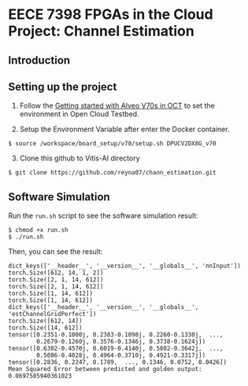 # EECE 7398 FPGAs in the Cloud Project: Channel Estimation

## Introduction

## Setting up the project
1. Follow the [Getting started with Alveo V70s in OCT](https://github.com/OCT-FPGA/versal-tutorials/blob/main/v70-getting-started.md) to set the environment in Open Cloud Testbed.

   
2. Setup the Environment Variable after enter the Docker container.

```
$ source /workspace/board_setup/v70/setup.sh DPUCV2DX8G_v70
```

3. Clone this github to Vitis-AI directory

```
$ git clone https://github.com/reyna07/chann_estimation.git
```

## Software Simulation

Run the `run.sh` script to see the software simulation result:
```
$ chmod +x run.sh
$ ./run.sh
```

Then, you can see the result:

```
dict_keys(['__header__', '__version__', '__globals__', 'nnInput'])
torch.Size([612, 14, 1, 2])
torch.Size([2, 1, 14, 612])
torch.Size([2, 1, 14, 612])
torch.Size([1, 14, 612])
torch.Size([1, 14, 612])
dict_keys(['__header__', '__version__', '__globals__', 'estChannelGridPerfect'])
torch.Size([612, 14])
torch.Size([14, 612])
tensor([0.2351-0.1000j, 0.2383-0.1098j, 0.2260-0.1330j,  ...,
        0.2679-0.1260j, 0.3576-0.1346j, 0.3738-0.1624j])
tensor([0.6302-0.4570j, 0.6019-0.4140j, 0.5802-0.3642j,  ...,
        0.5086-0.4028j, 0.4964-0.3710j, 0.4921-0.3317j])
tensor([0.2836, 0.2247, 0.1789,  ..., 0.1346, 0.0752, 0.0426])
Mean Squared Error between predicted and golden output: 0.0697585940361023
```
